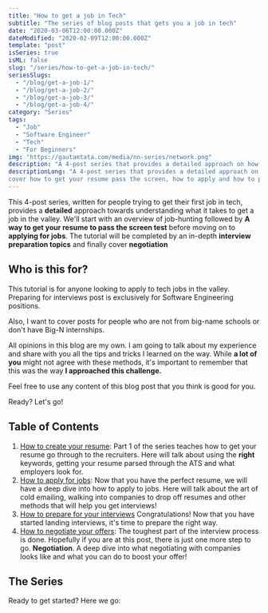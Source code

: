 ```yaml
---
title: "How to get a job in Tech"
subtitle: "The series of blog posts that gets you a job in tech"
date: "2020-03-06T12:00:00.000Z"
dateModified: "2020-02-09T12:00:00.000Z"
template: "post"
isSeries: true
isML: false
slug: "/series/how-to-get-a-job-in-tech/"
seriesSlugs:
  - "/blog/get-a-job-1/"
  - "/blog/get-a-job-2/"
  - "/blog/get-a-job-3/"
  - "/blog/get-a-job-4/"
category: "Series"
tags:
  - "Job"
  - "Software Engineer"
  - "Tech"
  - "For Beginners"
img: "https://gautamtata.com/media/nn-series/network.png"
description: "A 4-post series that provides a detailed approach on how to get a tech-job in the valley."
descriptionLong: "A 4-post series that provides a detailed approach on how to get a tech-job in the valley. We will
cover how to get your resume pass the screen, how to apply and how to prepare and how to negotiate your offers."
---
```




This 4-post series, written for people trying to get their first job in tech, provides a **detailed** approach towards understanding what it takes to get a job in the valley. We'll start with an overview of job-hunting followed by **A way to get your resume to pass the screen test** before moving on to **applying for jobs**. The tutorial will be completed by an in-depth **interview preparation topics** and finally cover **negotiation**

## Who is this for?
This tutorial is for anyone looking to apply to tech jobs in the valley. Preparing for interviews post is exclusively for Software Engineering positions.

Also, I want to cover posts for people who are not from big-name schools or don't have Big-N internships.

All opinions in this blog are my own. I am going to talk about my experience and share with you all the tips and tricks I learned on the way. While **a lot of you** might not agree with these methods, it's important to remember that this was the way **I approached this challenge.**

Feel free to use any content of this blog post that you think is good for you.

Ready? Let's go!


## Table of Contents

1. [How to create your resume](/blog/get-a-job-1): Part 1 of the series teaches how to get your resume go through to the recruiters. Here will talk about using the **right** keywords, getting your resume parsed through the ATS and what employers look for.
2. [How to apply for jobs](/blog/get-a-job-2): Now that you have the perfect resume, we will have a deep dive into how to apply to jobs. Here will talk about the art of cold emailing, walking into companies to drop off resumes and other methods that will help you get interviews!
3. [How to prepare for your interviews](/blog/get-a-job-3) Congratulations! Now that you have started landing interviews, it's time to prepare the right way.
4. [How to negotiate your offers](/blog/get-a-job-4): The toughest part of the interview process is done. Hopefully if you are at this post, there is just one more step to go. **Negotiation**. A deep dive into what negotiating with companies looks like and what you can do to boost your offer!

## The Series

Ready to get started? Here we go: